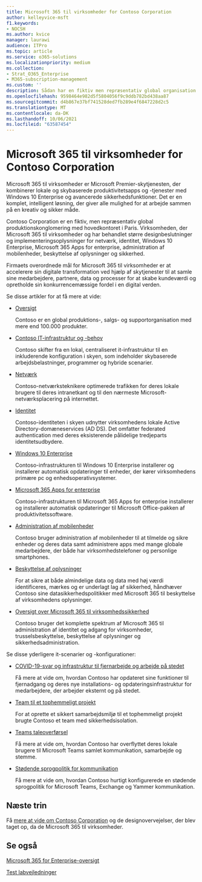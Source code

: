 ```yaml
---
title: Microsoft 365 til virksomheder for Contoso Corporation
author: kelleyvice-msft
f1.keywords:
- NOCSH
ms.author: kvice
manager: laurawi
audience: ITPro
ms.topic: article
ms.service: o365-solutions
ms.localizationpriority: medium
ms.collection:
- Strat_O365_Enterprise
- M365-subscription-management
ms.custom: ''
description: Sådan har en fiktiv men repræsentativ global organisation indført Microsoft 365 for store virksomheder.
ms.openlocfilehash: 9598464e982d5f5804056f9c9ddb782bd438aa87
ms.sourcegitcommit: d4b867e37bf741528ded7fb289e4f6847228d2c5
ms.translationtype: MT
ms.contentlocale: da-DK
ms.lasthandoff: 10/06/2021
ms.locfileid: "63587454"
---
```

# <a name="microsoft-365-for-enterprise-for-the-contoso-corporation"></a>Microsoft 365 til virksomheder for Contoso Corporation

Microsoft 365 til virksomheder er Microsoft Premier-skytjenesten, der kombinerer lokale og skybaserede produktivitetsapps og -tjenester med Windows 10 Enterprise og avancerede sikkerhedsfunktioner. Det er en komplet, intelligent løsning, der giver alle mulighed for at arbejde sammen på en kreativ og sikker måde.

Contoso Corporation er en fiktiv, men repræsentativ global produktionskonglomering med hovedkontoret i Paris. Virksomheden, der Microsoft 365 til virksomheder og har behandlet større designbeslutninger og implementeringsoplysninger for netværk, identitet, Windows 10 Enterprise, Microsoft 365 Apps for enterprise, administration af mobilenheder, beskyttelse af oplysninger og sikkerhed.

Firmaets overordnede mål for Microsoft 365 til virksomheder er at accelerere sin digitale transformation ved hjælp af skytjenester til at samle sine medarbejdere, partnere, data og processer for at skabe kundeværdi og opretholde sin konkurrencemæssige fordel i en digital verden.

Se disse artikler for at få mere at vide:

- [Oversigt](contoso-overview.md)

  Contoso er en global produktions-, salgs- og supportorganisation med mere end 100.000 produkter.

- [Contoso IT-infrastruktur og -behov](contoso-infra-needs.md)

  Contoso skifter fra en lokal, centraliseret it-infrastruktur til en inkluderende konfiguration i skyen, som indeholder skybaserede arbejdsbelastninger, programmer og hybride scenarier.

- [Netværk](contoso-networking.md)

  Contoso-netværksteknikere optimerede trafikken for deres lokale brugere til deres intranetkant og til den nærmeste Microsoft-netværksplacering på internettet.

- [Identitet](contoso-identity.md)

  Contoso-identiteten i skyen udnytter virksomhedens lokale Active Directory-domæneservices (AD DS). Det omfatter federated authentication med deres eksisterende pålidelige tredjeparts identitetsudbydere.

- [Windows 10 Enterprise](contoso-win10.md)

  Contoso-infrastrukturen til Windows 10 Enterprise installerer og installerer automatisk opdateringer til enheder, der kører virksomhedens primære pc og enhedsoperativsystemer.

- [Microsoft 365 Apps for enterprise](contoso-o365pp.md)

  Contoso-infrastrukturen til Microsoft 365 Apps for enterprise installerer og installerer automatisk opdateringer til Microsoft Office-pakken af produktivitetssoftware.

- [Administration af mobilenheder](contoso-mdm.md)

  Contoso bruger administration af mobilenheder til at tilmelde og sikre enheder og deres data samt administrere apps med mange globale medarbejdere, der både har virksomhedstelefoner og personlige smartphones.

- [Beskyttelse af oplysninger](contoso-info-protect.md)

  For at sikre at både almindelige data og data med høj værdi identificeres, mærkes og er underlagt lag af sikkerhed, håndhæver Contoso sine datasikkerhedspolitikker med Microsoft 365 til beskyttelse af virksomhedens oplysninger.

- [Oversigt over Microsoft 365 til virksomhedssikkerhed](contoso-security-summary.md)

  Contoso bruger det komplette spektrum af Microsoft 365 til administration af identitet og adgang for virksomheder, trusselsbeskyttelse, beskyttelse af oplysninger og sikkerhedsadministration.

Se disse yderligere it-scenarier og -konfigurationer:

- [COVID-19-svar og infrastruktur til fjernarbejde og arbejde på stedet](../solutions/contoso-remote-onsite-work.md)

  Få mere at vide om, hvordan Contoso har opdateret sine funktioner til fjernadgang og deres nye installations- og opdateringsinfrastruktur for medarbejdere, der arbejder eksternt og på stedet.

- [Team til et tophemmeligt projekt](../solutions/contoso-team-for-top-secret-project.md)

  For at oprette et sikkert samarbejdsmiljø til et tophemmeligt projekt brugte Contoso et team med sikkerhedsisolation.

- [Teams taleoverførsel](/MicrosoftTeams/voice-case-study-overview)

  Få mere at vide om, hvordan Contoso har overflyttet deres lokale brugere til Microsoft Teams samlet kommunikation, samarbejde og stemme.

- [Stødende sprogpolitik for kommunikation](../compliance/communication-compliance-case-study.md)

  Få mere at vide om, hvordan Contoso hurtigt konfigurerede en stødende sprogpolitik for Microsoft Teams, Exchange og Yammer kommunikation.

## <a name="next-step"></a>Næste trin

Få [mere at vide om Contoso Corporation](contoso-overview.md) og de designovervejelser, der blev taget op, da de Microsoft 365 til virksomheder.


## <a name="see-also"></a>Se også

[Microsoft 365 for Enterprise-oversigt](microsoft-365-overview.md)

[Test labvejledninger](m365-enterprise-test-lab-guides.md)
